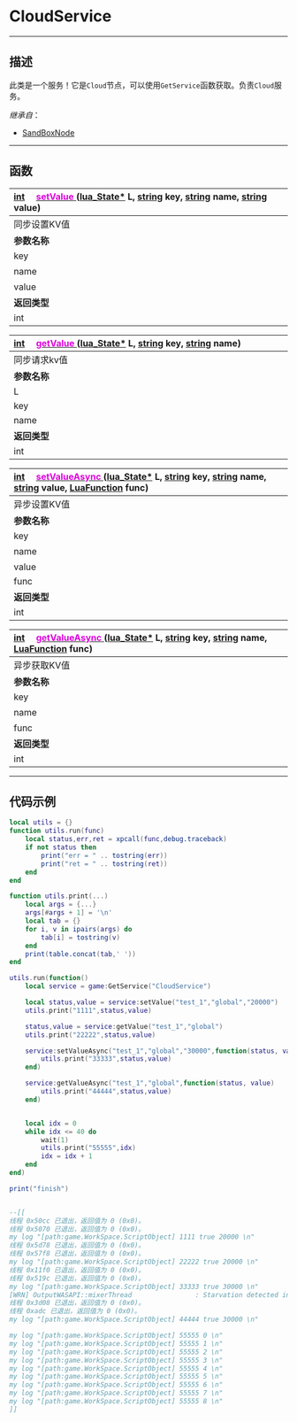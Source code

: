 # CloudService
------------------------------------------------------------------------------------------
## 描述

此类是一个服务！它是`Cloud`节点，可以使用`GetService`函数获取。负责`Cloud`服务。

*继承自*：
* [SandBoxNode](/Api/Class/NoType/SandBoxNode.md)

------------------------------------------------------------------------------------------
## 函数

|<div style="width:500px">[int](/Api/DataType/Int.md) &emsp;[<font color="dd00dd">setValue</font> ]() ([lua_State*]() L, [string](/Api/DataType/String.md) key, [string](/Api/DataType/String.md) name, [string](/Api/DataType/String.md) value)</div>|<div style="width:100px"></div>|<div style="width:45px"></div>|<div style="width:400px"></div>|
|:---|:---|:---|:---|
|同步设置KV值||||
|**参数名称**|**类别**|**默认**|**描述**|
|key|string|||
|name|string||(没有意义，但得传)|
|value|string|||
|**返回类型**|||**概要**|
|int||||


|<div style="width:500px">[int](/Api/DataType/Int.md) &emsp;[<font color="dd00dd">getValue</font> ]() ([lua_State*]() L, [string](/Api/DataType/String.md) key, [string](/Api/DataType/String.md) name)</div>|<div style="width:100px"></div>|<div style="width:45px"></div>|<div style="width:400px"></div>|
|:---|:---|:---|:---|
|同步请求kv值||||
|**参数名称**|**类别**|**默认**|**描述**|
|L|lua_State|||
|key|string|||
|name|string|||
|**返回类型**|||**概要**|
|int||||

|<div style="width:500px">[int](/Api/DataType/Int.md) &emsp;[<font color="dd00dd">setValueAsync</font> ]() ([lua_State*]() L, [string](/Api/DataType/String.md) key, [string](/Api/DataType/String.md) name, [string](/Api/DataType/String.md) value, [LuaFunction]() func)</div>|<div style="width:100px"></div>|<div style="width:45px"></div>|<div style="width:400px"></div>|
|:---|:---|:---|:---|
|异步设置KV值||||
|**参数名称**|**类别**|**默认**|**描述**|
|key|string|||
|name|string||(没有意义，但得传)|
|value|string|||
|func|LuaFunction|||
|**返回类型**|||**概要**|
|int||||


|<div style="width:500px">[int](/Api/DataType/Int.md) &emsp;[<font color="dd00dd">getValueAsync</font> ]() ([lua_State*]() L, [string](/Api/DataType/String.md) key, [string](/Api/DataType/String.md) name, [LuaFunction]() func)</div>|<div style="width:100px"></div>|<div style="width:45px"></div>|<div style="width:400px"></div>|
|:---|:---|:---|:---|
|异步获取KV值||||
|**参数名称**|**类别**|**默认**|**描述**|
|key|string|||
|name|string||(没有意义，但得传)|
|func|LuaFunction|||
|**返回类型**|||**概要**|
|int||||


------------------------------------------------------------------------------------------
## 代码示例

```lua
local utils = {}
function utils.run(func)
    local status,err,ret = xpcall(func,debug.traceback)
    if not status then
        print("err = " .. tostring(err))
        print("ret = " .. tostring(ret))
    end
end

function utils.print(...)
    local args = {...}
    args[#args + 1] = '\n'
    local tab = {}
    for i, v in ipairs(args) do
        tab[i] = tostring(v)
    end
    print(table.concat(tab,' '))
end

utils.run(function() 
    local service = game:GetService("CloudService")

    local status,value = service:setValue("test_1","global","20000")
    utils.print("1111",status,value)

    status,value = service:getValue("test_1","global")
    utils.print("22222",status,value)

    service:setValueAsync("test_1","global","30000",function(status, value) 
        utils.print("33333",status,value)
    end)

    service:getValueAsync("test_1","global",function(status, value) 
        utils.print("44444",status,value)
    end)


    local idx = 0
    while idx <= 40 do
        wait(1)
        utils.print("55555",idx)
        idx = idx + 1
    end
end)

print("finish")


--[[
线程 0x50cc 已退出，返回值为 0 (0x0)。
线程 0x5070 已退出，返回值为 0 (0x0)。
my log "[path:game.WorkSpace.ScriptObject] 1111 true 20000 \n"
线程 0x5d78 已退出，返回值为 0 (0x0)。
线程 0x57f8 已退出，返回值为 0 (0x0)。
my log "[path:game.WorkSpace.ScriptObject] 22222 true 20000 \n"
线程 0x11f0 已退出，返回值为 0 (0x0)。
线程 0x519c 已退出，返回值为 0 (0x0)。
my log "[path:game.WorkSpace.ScriptObject] 33333 true 30000 \n"
[WRN] OutputWASAPI::mixerThread                : Starvation detected in WASAPI output buffer!
线程 0x3d08 已退出，返回值为 0 (0x0)。
线程 0xadc 已退出，返回值为 0 (0x0)。
my log "[path:game.WorkSpace.ScriptObject] 44444 true 30000 \n"

my log "[path:game.WorkSpace.ScriptObject] 55555 0 \n"
my log "[path:game.WorkSpace.ScriptObject] 55555 1 \n"
my log "[path:game.WorkSpace.ScriptObject] 55555 2 \n"
my log "[path:game.WorkSpace.ScriptObject] 55555 3 \n"
my log "[path:game.WorkSpace.ScriptObject] 55555 4 \n"
my log "[path:game.WorkSpace.ScriptObject] 55555 5 \n"
my log "[path:game.WorkSpace.ScriptObject] 55555 6 \n"
my log "[path:game.WorkSpace.ScriptObject] 55555 7 \n"
my log "[path:game.WorkSpace.ScriptObject] 55555 8 \n"
]]

```